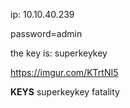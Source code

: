 ip: 10.10.40.239

password=admin

the key is: superkeykey

https://imgur.com/KTrtNI5

**KEYS**
superkeykey
fatality
